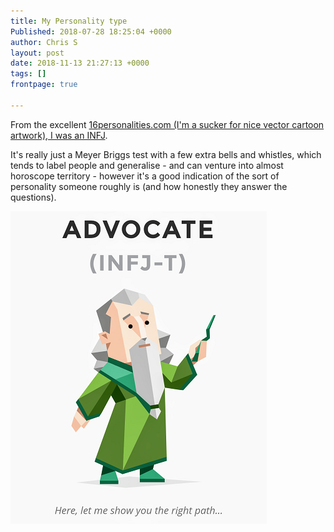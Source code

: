 ```yaml
---
title: My Personality type
Published: 2018-07-28 18:25:04 +0000
author: Chris S
layout: post
date: 2018-11-13 21:27:13 +0000
tags: []
frontpage: true

---
```

From the excellent [16personalities.com (I'm a sucker for nice vector cartoon artwork), I was an INFJ](https://www.16personalities.com/infj-personality). 

It's really just a Meyer Briggs test with a few extra bells and whistles, which tends to label people and generalise - and can venture into almost horoscope territory - however it's a good indication of the sort of personality someone roughly is (and how honestly they answer the questions).

![](/wp-content/uploads/personality.png)
